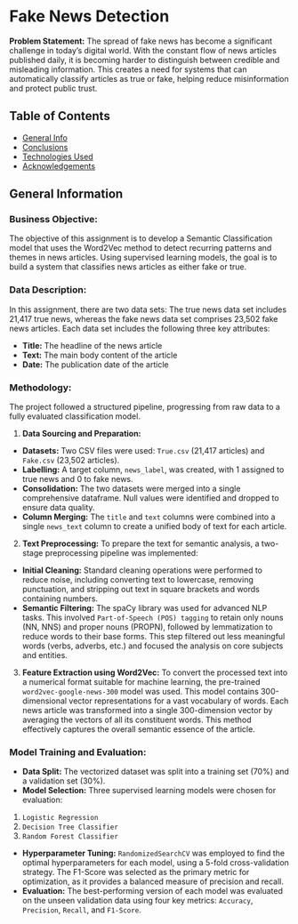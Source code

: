 # Fake News Detection 
**Problem Statement:** 
The spread of fake news has become a significant challenge in today’s digital world. With the constant flow of news articles published daily, it is becoming harder to distinguish between credible and misleading information. This creates a need for systems that can automatically classify articles as true or fake, helping reduce misinformation and protect public trust.

## Table of Contents
* [General Info](#general-information)
* [Conclusions](#conclusions)
* [Technologies Used](#technologies-used)
* [Acknowledgements](#acknowledgements)

<!-- You can include any other section that is pertinent to your problem -->

## General Information
  ### Business Objective:
  The objective of this assignment is to develop a Semantic Classification model that uses the Word2Vec method to detect recurring patterns and themes in news articles. Using supervised learning models, the goal is to build a system that classifies news articles as either fake or true.

  ### Data Description: 
  In this assignment, there are two data sets: The true news data set includes 21,417 true news, whereas the fake news data set comprises 23,502 fake news articles. Each data set includes the following three key attributes:
  - **Title:** The headline of the news article
  - **Text:** The main body content of the article
  - **Date:** The publication date of the article

  ### Methodology: 
  The project followed a structured pipeline, progressing from raw data to a fully evaluated classification model.

  1.	**Data Sourcing and Preparation:**
  - **Datasets:** Two CSV files were used: `True.csv` (21,417 articles) and `Fake.csv` (23,502 articles).
  - **Labelling:** A target column, `news_label`, was created, with 1 assigned to true news and 0 to fake news.
  - **Consolidation:** The two datasets were merged into a single comprehensive dataframe. Null values were identified and dropped to ensure data quality.
  - **Column Merging:** The `title` and `text` columns were combined into a single `news_text` column to create a unified body of text for each article.

  2.	**Text Preprocessing:**  To prepare the text for semantic analysis, a two-stage preprocessing pipeline was implemented:
  - **Initial Cleaning:** Standard cleaning operations were performed to reduce noise, including converting text to lowercase, removing punctuation, and stripping out text in square brackets and words containing numbers.
  - **Semantic Filtering:** The spaCy library was used for advanced NLP tasks. This involved `Part-of-Speech (POS) tagging` to retain only nouns (NN, NNS) and proper nouns (PROPN), followed by lemmatization to reduce words to their base forms. This step filtered out less meaningful words (verbs, adverbs, etc.) and focused the analysis on core subjects and entities.

  3.	**Feature Extraction using Word2Vec:** To convert the processed text into a numerical format suitable for machine learning, the pre-trained `word2vec-google-news-300` model was used. This model contains 300-dimensional vector representations for a vast vocabulary of words. Each news article was transformed into a single 300-dimension vector by averaging the vectors of all its constituent words. This method effectively captures the overall semantic essence of the article.

### Model Training and Evaluation:
- **Data Split:** The vectorized dataset was split into a training set (70%) and a validation set (30%).
- **Model Selection:** Three supervised learning models were chosen for evaluation:
1.	`Logistic Regression`
2.	`Decision Tree Classifier`
3.	`Random Forest Classifier`
- **Hyperparameter Tuning:** `RandomizedSearchCV` was employed to find the optimal hyperparameters for each model, using a 5-fold cross-validation strategy. The F1-Score was selected as the primary metric for optimization, as it provides a balanced measure of precision and recall.
- **Evaluation:** The best-performing version of each model was evaluated on the unseen validation data using four key metrics: `Accuracy`, `Precision`, `Recall`, and `F1-Score`.
